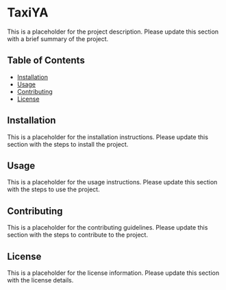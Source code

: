 # TaxiYA
This is a placeholder for the project description. Please update this section with a brief summary of the project.
## Table of Contents
- [Installation](#installation)
- [Usage](#usage)
- [Contributing](#contributing)
- [License](#license)

## Installation
This is a placeholder for the installation instructions. Please update this section with the steps to install the project.

## Usage
This is a placeholder for the usage instructions. Please update this section with the steps to use the project.

## Contributing
This is a placeholder for the contributing guidelines. Please update this section with the steps to contribute to the project.

## License
This is a placeholder for the license information. Please update this section with the license details.